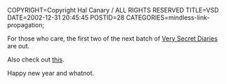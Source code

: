COPYRIGHT=Copyright Hal Canary / ALL RIGHTS RESERVED
TITLE=VSD
DATE=2002-12-31 20:45:45
POSTID=28
CATEGORIES=mindless-link-propagation;

For those who care, the first two of the next batch of [Very Secret Diaries](http://www.livejournal.com/users/cassieclaire/) are out.

Also check out [this](http://www.livejournal.com/talkread.bml?journal=lemonlye&itemid=19097).

Happy new year and whatnot.
